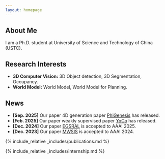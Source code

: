 ```yaml
---
layout: homepage
---
```


## About Me

I am a Ph.D. student at University of Science and Technology of China (USTC).

## Research Interests

- **3D Computer Vision:** 3D Object detection, 3D Segmentation, Occupancy.
- **World Model:** World Model, World Model for Planning.

## News
- **[Sep. 2025]** Our paper 4D generation paper [PhiGenesis](https://arxiv.org/abs/2509.20251) has released.
- **[Feb. 2025]** Our paper weakly supervised paper [YoCo](https://arxiv.org/abs/2502.19698) has released.
- **[Dec. 2024]** Our paper [EGSRAL](https://arxiv.org/abs/2412.15550) is accepted to AAAI 2025.
- **[Dec. 2023]** Our paper [MWSIS](https://arxiv.org/abs/2312.06988) is accepted to AAAI 2024.

{% include_relative _includes/publications.md %}

{% include_relative _includes/internship.md %}

<!-- {% include_relative _includes/services.md %} -->

